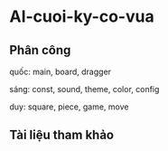 # AI-cuoi-ky-co-vua

## Phân công
quốc: main, board, dragger

sáng: const, sound, theme, color, config

duy: square, piece, game, move
## Tài liệu tham khảo 
